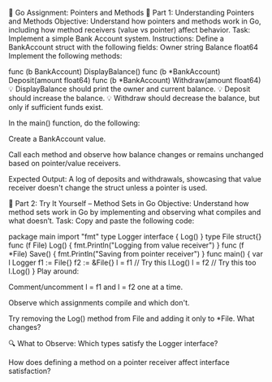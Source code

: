 📘 Go Assignment: Pointers and Methods
🧩 Part 1: Understanding Pointers and Methods
Objective:
Understand how pointers and methods work in Go, including how method receivers (value vs pointer) affect behavior.
Task:
Implement a simple Bank Account system.
Instructions:
Define a BankAccount struct with the following fields:
Owner string
Balance float64
Implement the following methods:

func (b BankAccount) DisplayBalance()
func (b *BankAccount) Deposit(amount float64)
func (b *BankAccount) Withdraw(amount float64)
💡 DisplayBalance should print the owner and current balance.
💡 Deposit should increase the balance.
💡 Withdraw should decrease the balance, but only if sufficient funds exist.



In the main() function, do the following:


Create a BankAccount value.


Call each method and observe how balance changes or remains unchanged based on pointer/value receivers.


Expected Output:
A log of deposits and withdrawals, showcasing that value receiver doesn't change the struct unless a pointer is used.


🧪 Part 2: Try It Yourself – Method Sets in Go
Objective:
Understand how method sets work in Go by implementing and observing what compiles and what doesn’t.
Task:
Copy and paste the following code:

package main
import "fmt"
type Logger interface {
Log()
}
type File struct{}
func (f File) Log() {
fmt.Println("Logging from value receiver")
}
func (f *File) Save() {
fmt.Println("Saving from pointer receiver")
}
func main() {
var l Logger
f1 := File{}
f2 := &File{}
l = f1 // Try this
l.Log()
l = f2 // Try this too
l.Log()
}
Play around:


Comment/uncomment l = f1 and l = f2 one at a time.


Observe which assignments compile and which don't.


Try removing the Log() method from File and adding it only to *File. What changes?


🔍 What to Observe:
Which types satisfy the Logger interface?


How does defining a method on a pointer receiver affect interface satisfaction?
